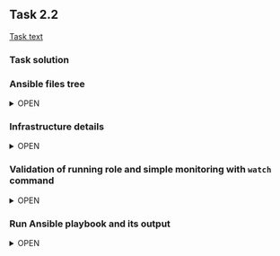 ## Task 2.2

[Task text](task_text_2.2.png)


### Task solution

### Ansible files tree
<details>
  <summary>OPEN</summary>

```console
ansible
├── ansible.cfg
├── group_vars
│   ├── all
│   │   └── vars
│   ├── loadbalancers
│   └── webservers
├── hosts
├── host_vars
│   ├── ha1
│   ├── ha2
│   ├── web1
│   └── web2
├── infra.txt
├── nginx_haproxy_ha.yml
├── roles
│   ├── ansible-ssh-copy-id
│   │   ├── README.md
│   │   ├── tasks
│   │   │   └── main.yml
│   │   └── vars
│   │       └── main.yml
│   ├── ha-proxy
│   │   ├── handlers
│   │   │   └── main.yml
│   │   ├── README.md
│   │   ├── tasks
│   │   │   └── main.yml
│   │   └── templates
│   │       └── haproxy.cfg.j2
│   ├── keepalived
│   │   ├── handlers
│   │   │   └── main.yml
│   │   ├── README.md
│   │   ├── tasks
│   │   │   └── main.yml
│   │   ├── templates
│   │   │   └── keepalived.conf.j2
│   │   └── vars
│   │       └── main.yml
│   └── nginx
│       ├── handlers
│       │   └── main.yml
│       ├── README.md
│       ├── tasks
│       │   └── main.yml
│       ├── templates
│       │   ├── index.html.j2
│       │   └── nginx.conf.j2
│       └── vars
│           └── main.yml
└── tmux.sh
```

</details>

### Infrastructure details
<details>
  <summary>OPEN</summary>

**4 VM boxes with CentOS**
- VM-1 (192.168.57.4): NGINX webserver # 1  
- VM-2 (192.168.57.5): NGINX webserver # 2  
- VM-3 (192.168.57.6): HAproxy and Keepalived server # 1 (master node)  
- VM-4 (192.168.57.7): HAproxy and Keepalived server # 2 (backup node)  
- Keepalived floating (virtual) IP: 192.168.57.10  

</details>
  

### Validation of running role and simple monitoring with `watch` command
<details>
  <summary>OPEN</summary>

![task_2.1.gif](nginx_haproxy_ha.gif)

</details>



### Run Ansible playbook and its output
<details>
  <summary>OPEN</summary>

```console
ansible-playbook nginx_haproxy_ha.yml -i ./hosts -K
```
[STDOUT](STDOUT_nginx_haproxy_ha.txt)  

</details>
